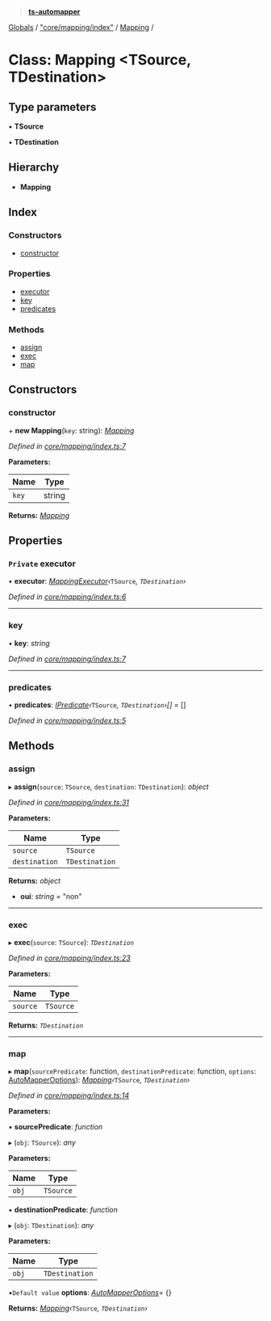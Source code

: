 > **[ts-automapper](../README.md)**

[Globals](../globals.md) / ["core/mapping/index"](../modules/_core_mapping_index_.md) / [Mapping](_core_mapping_index_.mapping.md) /

# Class: Mapping <**TSource, TDestination**>

## Type parameters

▪ **TSource**

▪ **TDestination**

## Hierarchy

* **Mapping**

## Index

### Constructors

* [constructor](_core_mapping_index_.mapping.md#constructor)

### Properties

* [executor](_core_mapping_index_.mapping.md#private-executor)
* [key](_core_mapping_index_.mapping.md#key)
* [predicates](_core_mapping_index_.mapping.md#predicates)

### Methods

* [assign](_core_mapping_index_.mapping.md#assign)
* [exec](_core_mapping_index_.mapping.md#exec)
* [map](_core_mapping_index_.mapping.md#map)

## Constructors

###  constructor

\+ **new Mapping**(`key`: string): *[Mapping](_core_mapping_index_.mapping.md)*

*Defined in [core/mapping/index.ts:7](https://github.com/MADEiN83/ts-automapper/blob/b125bc0/src/core/mapping/index.ts#L7)*

**Parameters:**

Name | Type |
------ | ------ |
`key` | string |

**Returns:** *[Mapping](_core_mapping_index_.mapping.md)*

## Properties

### `Private` executor

• **executor**: *[MappingExecutor](_core_mappingexecutor_index_.mappingexecutor.md)‹*`TSource`*, *`TDestination`*›*

*Defined in [core/mapping/index.ts:6](https://github.com/MADEiN83/ts-automapper/blob/b125bc0/src/core/mapping/index.ts#L6)*

___

###  key

• **key**: *string*

*Defined in [core/mapping/index.ts:7](https://github.com/MADEiN83/ts-automapper/blob/b125bc0/src/core/mapping/index.ts#L7)*

___

###  predicates

• **predicates**: *[IPredicate](../interfaces/_core_interfaces_index_.ipredicate.md)‹*`TSource`*, *`TDestination`*›[]* =  []

*Defined in [core/mapping/index.ts:5](https://github.com/MADEiN83/ts-automapper/blob/b125bc0/src/core/mapping/index.ts#L5)*

## Methods

###  assign

▸ **assign**(`source`: `TSource`, `destination`: `TDestination`): *object*

*Defined in [core/mapping/index.ts:31](https://github.com/MADEiN83/ts-automapper/blob/b125bc0/src/core/mapping/index.ts#L31)*

**Parameters:**

Name | Type |
------ | ------ |
`source` | `TSource` |
`destination` | `TDestination` |

**Returns:** *object*

* **oui**: *string* = "non"

___

###  exec

▸ **exec**(`source`: `TSource`): *`TDestination`*

*Defined in [core/mapping/index.ts:23](https://github.com/MADEiN83/ts-automapper/blob/b125bc0/src/core/mapping/index.ts#L23)*

**Parameters:**

Name | Type |
------ | ------ |
`source` | `TSource` |

**Returns:** *`TDestination`*

___

###  map

▸ **map**(`sourcePredicate`: function, `destinationPredicate`: function, `options`: [AutoMapperOptions](../interfaces/_core_interfaces_index_.automapperoptions.md)): *[Mapping](_core_mapping_index_.mapping.md)‹*`TSource`*, *`TDestination`*›*

*Defined in [core/mapping/index.ts:14](https://github.com/MADEiN83/ts-automapper/blob/b125bc0/src/core/mapping/index.ts#L14)*

**Parameters:**

▪ **sourcePredicate**: *function*

▸ (`obj`: `TSource`): *any*

**Parameters:**

Name | Type |
------ | ------ |
`obj` | `TSource` |

▪ **destinationPredicate**: *function*

▸ (`obj`: `TDestination`): *any*

**Parameters:**

Name | Type |
------ | ------ |
`obj` | `TDestination` |

▪`Default value`  **options**: *[AutoMapperOptions](../interfaces/_core_interfaces_index_.automapperoptions.md)*=  {}

**Returns:** *[Mapping](_core_mapping_index_.mapping.md)‹*`TSource`*, *`TDestination`*›*